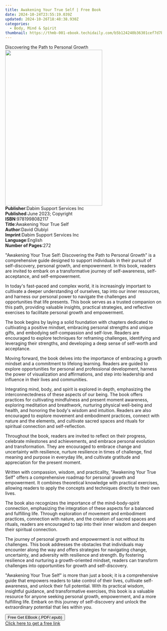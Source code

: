 ```yaml
---
title: Awakening Your True Self | Free Book
date: 2024-10-24T23:55:19.039Z
updated: 2024-10-26T18:48:38.930Z
categories:
  - Body, Mind & Spirit
thumbnail: https://thmb-001-ebook.techidaily.com/b5b124240b36301cef7d7b41d0fbe15be8ce52f0b964ddbdf101d14bed19f11b.jpg
---
```

<main id="book-container">
  <div class="flex flex-col">
    <div class="book-brief flex-1 py-6 px-4 sm:p-6 md:py-10 md:px-8">
      <!-- brief-->
      <div class="book-brief-main">Discovering the Path to Personal Growth</div>
    </div>
    <div
      class="book-meta-info flex-1 grid gap-4 col-start-1 col-end-3 row-start-1 sm:mb-6 sm:grid-cols-4 lg:gap-6 lg:col-start-2 lg:row-end-6 lg:row-span-6 lg:mb-0"
    >
      <div
        class="book-meta-info-left place-content-center mt-4 p-4 text-sm leading-6 col-start-2 col-span-2 dark:text-slate-400"
      >
        <img
          class="w-full h-500 object-cover rounded-lg sm:h-255 sm:col-span-2 lg:col-span-full"
          src="https://img-001-ebook.techidaily.com/131c66704bb77ff5192a0dc5f61cbe0e886127e38035b46ed171e6f3ec392b19.jpg"
          alt=""
          width="312"
          height="500"
        />
      </div>
      <div
        class="book-meta-info-right mt-2 col-start-1 row-start-2 col-span-3 self-center"
      >
        <!-- meta data  -->
        <div class="flex flex-col px-4 md:px-8">
          <div class="flex-1">
            <strong>Publisher</strong>:<span class="px-2"
              >Dabim Support Services Inc</span
            >
          </div>
          <div class="flex-1">
            <strong>Published</strong>:<span class="px-2"
              >June 2023; Copyright</span
            >
          </div>
          <div class="flex-1">
            <strong>ISBN</strong>:<span class="px-2">9781998082117</span>
          </div>
          <div class="flex-1">
            <strong>Title</strong>:<span class="px-2"
              >Awakening Your True Self</span
            >
          </div>
          <div class="flex-1">
            <strong>Author</strong>:<span class="px-2">David Olubiyi</span>
          </div>
          <div class="flex-1">
            <strong>Imprint</strong>:<span class="px-2"
              >Dabim Support Services Inc</span
            >
          </div>
          <div class="flex-1">
            <strong>Language</strong>:<span class="px-2">English</span>
          </div>
          <div class="flex-1">
            <strong>Number of Pages</strong>:<span class="px-2">272</span>
          </div>
        </div>
      </div>
    </div>
    <div class="book-description flex-1 py-6 px-4 sm:p-6 md:py-10 md:px-8">
      <div class="book-description-main">
        <div accordion-content="" id="description">
          <p>
            "Awakening Your True Self: Discovering the Path to Personal Growth"
            is a comprehensive guide designed to support individuals in their
            pursuit of self-discovery, personal growth, and empowerment. In this
            book, readers are invited to embark on a transformative journey of
            self-awareness, self-acceptance, and self-empowerment.
          </p>
          <p>
            In today's fast-paced and complex world, it is increasingly
            important to cultivate a deeper understanding of ourselves, tap into
            our inner resources, and harness our personal power to navigate the
            challenges and opportunities that life presents. This book serves as
            a trusted companion on this path, providing valuable insights,
            practical strategies, and reflective exercises to facilitate
            personal growth and empowerment.
          </p>
          <p>
            The book begins by laying a solid foundation with chapters dedicated
            to cultivating a positive mindset, embracing personal strengths and
            unique gifts, and embodying self-compassion and self-love. Readers
            are encouraged to explore techniques for reframing challenges,
            identifying and leveraging their strengths, and developing a deep
            sense of self-worth and acceptance.
          </p>
          <p>
            Moving forward, the book delves into the importance of embracing a
            growth mindset and a commitment to lifelong learning. Readers are
            guided to explore opportunities for personal and professional
            development, harness the power of visualization and affirmations,
            and step into leadership and influence in their lives and
            communities.
          </p>
          <p>
            Integrating mind, body, and spirit is explored in depth, emphasizing
            the interconnectedness of these aspects of our being. The book
            offers practices for cultivating mindfulness and present moment
            awareness, exploring meditation and breathwork, nurturing physical
            well-being and health, and honoring the body's wisdom and intuition.
            Readers are also encouraged to explore movement and embodiment
            practices, connect with nature and the elements, and cultivate
            sacred spaces and rituals for spiritual connection and
            self-reflection.
          </p>
          <p>
            Throughout the book, readers are invited to reflect on their
            progress, celebrate milestones and achievements, and embrace
            personal evolution and transformation. They are encouraged to
            embrace change and uncertainty with resilience, nurture resilience
            in times of challenge, find meaning and purpose in everyday life,
            and cultivate gratitude and appreciation for the present moment.
          </p>
          <p>
            Written with compassion, wisdom, and practicality, "Awakening Your
            True Self" offers a comprehensive roadmap for personal growth and
            empowerment. It combines theoretical knowledge with practical
            exercises, allowing readers to apply the concepts and techniques
            directly to their own lives.
          </p>
          <p>
            The book also recognizes the importance of the mind-body-spirit
            connection, emphasizing the integration of these aspects for a
            balanced and fulfilling life. Through exploration of movement and
            embodiment practices, connection with nature, and the creation of
            sacred spaces and rituals, readers are encouraged to tap into their
            inner wisdom and deepen their spiritual connection.
          </p>
          <p>
            The journey of personal growth and empowerment is not without its
            challenges. This book addresses the obstacles that individuals may
            encounter along the way and offers strategies for navigating change,
            uncertainty, and adversity with resilience and strength. By
            fostering resilience and nurturing a growth-oriented mindset,
            readers can transform challenges into opportunities for growth and
            self-discovery.
          </p>
          <p>
            "Awakening Your True Self" is more than just a book; it is a
            comprehensive guide that empowers readers to take control of their
            lives, cultivate self-awareness, and unlock their full potential.
            With its practical wisdom, insightful guidance, and transformative
            exercises, this book is a valuable resource for anyone seeking
            personal growth, empowerment, and a more fulfilling life. Embark on
            this journey of self-discovery and unlock the extraordinary
            potential that lies within you.
          </p>
        </div>
        <div class="accordion-fader"></div>
      </div>
    </div>
    <div class="book-excerpts flex-1 py-6 px-4 sm:p-6 md:py-10 md:px-8"></div>
    <div
      class="book-about-author flex-1 py-6 px-4 sm:p-6 md:py-10 md:px-8"
    ></div>
    <div class="book-free-get flex-1 py-6 px-4 sm:p-6 md:py-10 md:px-8">
      <button
        id="btn-free-get"
        class="bg-blue-500 hover:bg-blue-700 text-white font-bold py-2 px-4 rounded"
      >
        Free Get EBook (.PDF/.epub)
      </button>
      <div id="countdown-display" class="px-2 text-lg mt-2"></div>
      <a
        id="free-link"
        class="hidden bg-blue-500 hover:bg-blue-700 text-white font-bold py-2 px-4 rounded"
        href="https://www.ebooks.com/en-us/book/210860397/awakening-your-true-self/david-olubiyi/"
        target="_blank"
        >Click here to get a free link</a
      >
    </div>
    <script>
      let countdownTime = 0;
      let countdownInterval = null;
      document
        .getElementById('btn-free-get')
        .addEventListener('click', startCountdown);
      function startCountdown() {
        countdownTime = new Date().getTime() + 60000 * 3;
        countdownInterval = setInterval(updateCountdown, 1000);
        document.getElementById('btn-free-get').disabled = true;
        document
          .getElementById('btn-free-get')
          .classList.add('bg-gray-500', 'cursor-not-allowed');
      }
      function updateCountdown() {
        let currentTime = new Date().getTime();
        let timeLeft = countdownTime - currentTime;
        let secondsLeft = Math.floor(timeLeft / 1000);
        document.getElementById('countdown-display').innerHTML =
          `Remaining time: ${secondsLeft} seconds.`;
        if (secondsLeft <= 0) {
          clearInterval(countdownInterval);
          document.getElementById('btn-free-get').classList.add('hidden');
          document.getElementById('free-link').classList.remove('hidden');
          document.getElementById('countdown-display').innerHTML = '';
        }
      }
    </script>
  </div>
</main>

<ins class="adsbygoogle"
      style="display:block"
      data-ad-client="ca-pub-7571918770474297"
      data-ad-slot="8358498916"
      data-ad-format="auto"
      data-full-width-responsive="true"></ins>
    